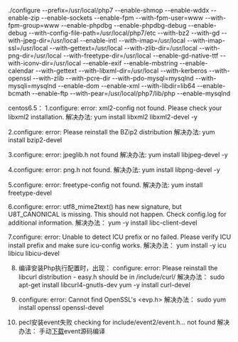 ./configure --prefix=/usr/local/php7 --enable-shmop --enable-wddx --enable-zip --enable-sockets --enable-fpm --with-fpm-user=www --with-fpm-group=www --enable-phpdbg --enable-phpdbg-debug --enable-debug --with-config-file-path=/usr/local/php7/etc --with-bz2 --with-gd --with-jpeg-dir=/usr/local --enable-intl --with-imap=/usr/local --with-imap-ssl=/usr/local --with-gettext=/usr/local --with-zlib-dir=/usr/local --with-png-dir=/usr/local --with-freetype-dir=/usr/local --enable-gd-native-ttf --with-iconv-dir=/usr/local --enable-exif --enable-mbstring --enable-calendar --with-gettext --with-libxml-dir=/usr/local --with-kerberos --with-openssl --with-zlib --with-pcre-dir --with-pdo-mysql=mysqlnd --with-mysqli=mysqlnd --enable-dom --enable-xml --with-libdir=lib64 --enable-bcmath --enable-ftp --with-pear=/usr/local/php7/lib/php --enable-mysqlnd


centos6.5：
1.configure: error: xml2-config not found. Please check your libxml2 installation.
解决办法:
  yum install libxml2 libxml2-devel -y

2.configure: error: Please reinstall the BZip2 distribution
解决办法:
  yum install bzip2-devel
  
3.configure: error: jpeglib.h not found
解决办法:
 yum install libjpeg-devel -y
 
4.configure: error: png.h not found.
解决办法:
 yum install libpng-devel -y
 
5.configure: error: freetype-config not found.
解决办法:
 yum install  freetype-devel

6.configure: error: utf8_mime2text() has new signature, but U8T_CANONICAL is missing. This should not happen. Check config.log for additional information.
解决办法：
 yum -y install libc-client-devel
 
7.configure: error: Unable to detect ICU prefix or no failed. Please verify ICU install prefix and make sure icu-config works.
解决办法：
 yum install -y icu libicu libicu-devel
 
 8. 编译安装Php执行配置时，出现：
   configure: error: Please reinstall the libcurl distribution -
       easy.h should be in <curl-dir>/include/curl/
 解决办法：
 sudo apt-get install libcurl4-gnutls-dev 
 yum -y install curl-devel
 
 9. configure: error: Cannot find OpenSSL\'s <evp.h>
 解决办法：
 sudo 
 yum install openssl openssl-devel
 
 10. pecl安装event失败 checking for include/event2/event.h... not found
 解决办法：
 手动[下载](https://github.com/expressif/pecl-event-libevent)event源码编译
